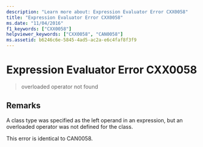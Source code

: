 ```yaml
---
description: "Learn more about: Expression Evaluator Error CXX0058"
title: "Expression Evaluator Error CXX0058"
ms.date: "11/04/2016"
f1_keywords: ["CXX0058"]
helpviewer_keywords: ["CXX0058", "CAN0058"]
ms.assetid: b6246c6e-5845-4ad5-ac2a-e6c4faf8f3f9
---
```

# Expression Evaluator Error CXX0058

> overloaded operator not found

## Remarks

A class type was specified as the left operand in an expression, but an overloaded operator was not defined for the class.

This error is identical to CAN0058.
